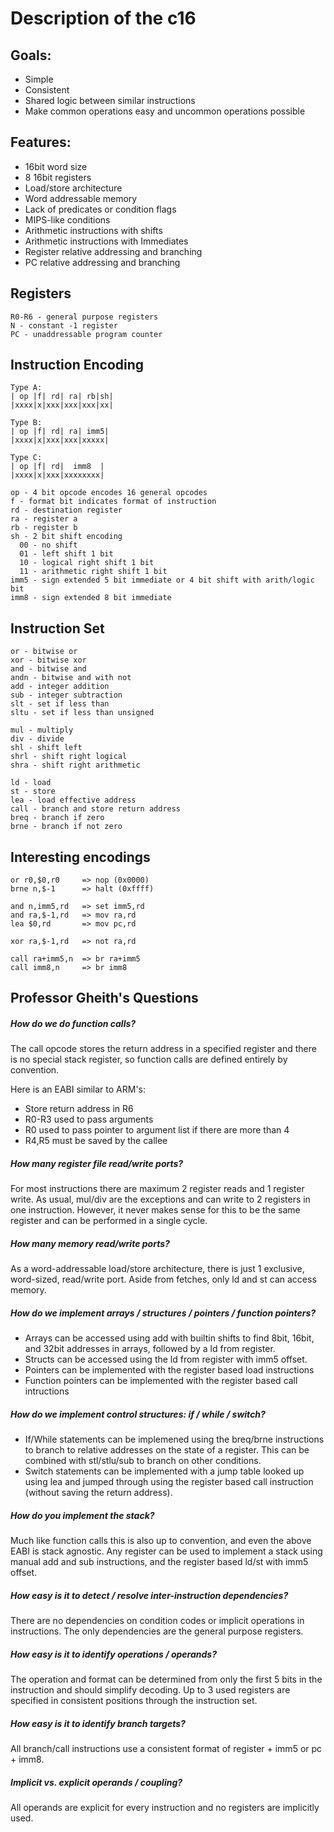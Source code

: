 # Description of the c16

## Goals:
 - Simple
 - Consistent
 - Shared logic between similar instructions
 - Make common operations easy and uncommon operations possible

## Features:
 - 16bit word size
 - 8 16bit registers
 - Load/store architecture
 - Word addressable memory
 - Lack of predicates or condition flags
 - MIPS-like conditions
 - Arithmetic instructions with shifts
 - Arithmetic instructions with Immediates
 - Register relative addressing and branching
 - PC relative addressing and branching


## Registers

    R0-R6 - general purpose registers
    N - constant -1 register
    PC - unaddressable program counter


## Instruction Encoding

    Type A:
    | op |f| rd| ra| rb|sh|
    |xxxx|x|xxx|xxx|xxx|xx|
    
    Type B:
    | op |f| rd| ra| imm5|
    |xxxx|x|xxx|xxx|xxxxx|
    
    Type C:
    | op |f| rd|  imm8  |
    |xxxx|x|xxx|xxxxxxxx|
    
    op - 4 bit opcode encodes 16 general opcodes
    f - format bit indicates format of instruction
    rd - destination register
    ra - register a
    rb - register b
    sh - 2 bit shift encoding
      00 - no shift
      01 - left shift 1 bit
      10 - logical right shift 1 bit
      11 - arithmetic right shift 1 bit
    imm5 - sign extended 5 bit immediate or 4 bit shift with arith/logic bit
    imm8 - sign extended 8 bit immediate
    

## Instruction Set

    or - bitwise or
    xor - bitwise xor
    and - bitwise and
    andn - bitwise and with not
    add - integer addition
    sub - integer subtraction
    slt - set if less than
    sltu - set if less than unsigned
    
    mul - multiply
    div - divide
    shl - shift left
    shrl - shift right logical
    shra - shift right arithmetic
    
    ld - load
    st - store
    lea - load effective address
    call - branch and store return address
    breq - branch if zero
    brne - branch if not zero


## Interesting encodings

    or r0,$0,r0     => nop (0x0000)
    brne n,$-1      => halt (0xffff)
    
    and n,imm5,rd   => set imm5,rd
    and ra,$-1,rd   => mov ra,rd
    lea $0,rd       => mov pc,rd
    
    xor ra,$-1,rd   => not ra,rd
    
    call ra+imm5,n  => br ra+imm5
    call imm8,n     => br imm8


## Professor Gheith's Questions

##### How do we do function calls?
The call opcode stores the return address in a specified register and there is 
no special stack register, so function calls are defined entirely by convention. 

Here is an EABI similar to ARM's:
 * Store return address in R6
 * R0-R3 used to pass arguments
 * R0 used to pass pointer to argument list if there are more than 4
 * R4,R5 must be saved by the callee

##### How many register file read/write ports?
For most instructions there are maximum 2 register reads and 1 register write.
As usual, mul/div are the exceptions and can write to 2 registers in one 
instruction. However, it never makes sense for this to be the same register 
and can be performed in a single cycle.

##### How many memory read/write ports?
As a word-addressable load/store architecture, there is just 1 exclusive, 
word-sized, read/write port. Aside from fetches, only ld and st can access memory.

##### How do we implement arrays / structures / pointers / function pointers?
 * Arrays can be accessed using add with builtin shifts to find 8bit, 16bit, 
   and 32bit addresses in arrays, followed by a ld from register.
 * Structs can be accessed using the ld from register with imm5 offset. 
 * Pointers can be implemented with the register based load instructions
 * Function pointers can be implemented with the register based call intructions

##### How do we implement control structures: if / while / switch?
 * If/While statements can be implemened using the breq/brne instructions to 
   branch to relative addresses on the state of a register. This can be 
   combined with stl/stlu/sub to branch on other conditions.
 * Switch statements can be implemented with a jump table looked up using 
   lea and jumped through using the register based call instruction 
   (without saving the return address).

##### How do you implement the stack?
Much like function calls this is also up to convention, and even the above 
EABI is stack agnostic. Any register can be used to implement a stack using 
manual add and sub instructions, and the register based ld/st with imm5 offset.

##### How easy is it to detect / resolve inter-instruction dependencies?
There are no dependencies on condition codes or implicit operations in 
instructions. The only dependencies are the general purpose registers.

##### How easy is it to identify operations / operands?
The operation and format can be determined from only the first 5 bits 
in the instruction and should simplify decoding. Up to 3 used registers are 
specified in consistent positions through the instruction set.

##### How easy is it to identify branch targets?
All branch/call instructions use a consistent format of 
register + imm5 or pc + imm8. 

##### Implicit vs. explicit operands / coupling?
All operands are explicit for every instruction and no registers 
are implicitly used.

